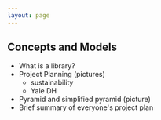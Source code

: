 ```yaml
---
layout: page
---
```

## Concepts and Models
* What is a library?
* Project Planning (pictures)
  * sustainability
  * Yale DH
* Pyramid and simplified pyramid (picture)
* Brief summary of everyone's project plan
